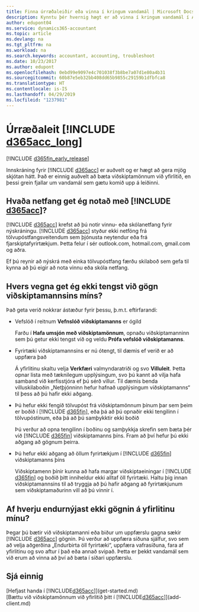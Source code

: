 ```yaml
---
title: Finna úrræðaleiðir eða vinna í kringum vandamál | Microsoft Docs
description: Kynntu þér hvernig hægt er að vinna í kringum vandamál í Accountant Hub for Dynamics 365.
author: edupont04
ms.service: dynamics365-accountant
ms.topic: article
ms.devlang: na
ms.tgt_pltfrm: na
ms.workload: na
ms.search.keywords: accountant, accounting, troubleshoot
ms.date: 10/23/2017
ms.author: edupont
ms.openlocfilehash: 0ebd99e9097e4c701038f3b8be7a07d1e80a4b31
ms.sourcegitcommit: 60b87e5eb32bb408dd65b9855c29159b1dfbfca8
ms.translationtype: HT
ms.contentlocale: is-IS
ms.lasthandoff: 04/29/2019
ms.locfileid: "1237981"
---
```

# <a name="troubleshooting-include-d365acclongincludesd365acclongmdmd"></a>Úrræðaleit [!INCLUDE [d365acc_long](includes/d365acc_long_md.md)]
[!INCLUDE [d365fin_early_release](includes/d365fin_early_release.md.md)]

Innskráning fyrir [!INCLUDE [d365acc](includes/d365acc_md.md)] er auðvelt og er hægt að gera mjög skjótan hátt. Það er einnig auðvelt að bæta viðskiptamönnum við yfirlitið, en þessi grein fjallar um vandamál sem gætu komið upp á leiðinni.

## <a name="what-email-address-can-i-use-with-include-d365accincludesd365accmdmd"></a>Hvaða netfang get ég notað með [!INCLUDE [d365acc](includes/d365acc_md.md)]?
[!INCLUDE [d365acc](includes/d365acc_md.md)] krefst að þú notir vinnu- eða skólanetfang fyrir nýskráningu. [!INCLUDE [d365acc](includes/d365acc_md.md)] styður ekki netföng frá tölvupóstfangsveitendum sem þjónusta neytendur eða frá fjarskiptafyrirtækjum. Þetta felur í sér outlook.com, hotmail.com, gmail.com og aðra.  

Ef þú reynir að nýskrá með einka tölvupóstfang færðu skilaboð sem gefa til kynna að þú eigir að nota vinnu eða skóla netfang.  

## <a name="why-cant-i-connect-to-my-clients-data"></a>Hvers vegna get ég ekki tengst við gögn viðskiptamannsins míns?
Það geta verið nokkrar ástæður fyrir þessu, þ.m.t. eftirfarandi:

- Vefslóð í reitnum **Vefnslóð viðskiptamanns** er ógild  

  Farðu í **Hafa umsjón með viðskiptamönnum**, opnaðu viðskiptamanninn sem þú getur ekki tengst við og veldu **Prófa vefslóð viðskiptamanns**.  
- Fyrirtæki viðskiptamannsins er nú ótengt, til dæmis ef verið er að uppfæra það

  Á yfirlitinu skaltu velja **Verkfæri** valmyndaratriði og svo **Villuleit**. Þetta opnar lista með tæknilegum upplýsingum, svo þú kannt að vilja hafa samband við kerfisstjóra ef þú sérð villur. Til dæmis benda villuskilaboðin „Netþjónninn hefur hafnað upplýsingum viðskiptamanns“ til þess að þú hafir ekki aðgang.  
- Þú hefur ekki fengið tölvupóst frá viðskiptamönnum þínum þar sem þeim er boðið í [!INCLUDE [d365fin](includes/d365fin_md.md)], eða þá að þú opnaðir ekki tengilinn í tölvupóstinum, eða þá að þú samþykktir ekki boðið

  Þú verður að opna tengilinn í boðinu og samþykkja skrefin sem bæta þér við [!INCLUDE [d365fin](includes/d365fin_md.md)] viðskiptamanns þíns. Fram að því hefur þú ekki aðgang að gögnum þeirra.  
- Þú hefur ekki aðgang að öllum fyrirtækjum í [!INCLUDE [d365fin](includes/d365fin_md.md)] viðskiptamanns þíns

  Viðskiptamenn þínir kunna að hafa margar viðskiptaeiningar í [!INCLUDE [d365fin](includes/d365fin_md.md)] og boðið þitt inniheldur ekki alltaf öll fyrirtæki. Haltu þig innan viðskiptamannsins til að tryggja að þú hafir aðgang að fyrirtækjunum sem viðskiptamaðurinn vill að þú vinnir í.  

## <a name="why-doesnt-the-data-refresh-in-my-dashboard"></a>Af hverju endurnýjast ekki gögnin á yfirlitinu mínu?
Þegar þú bætir við viðskiptamanni eða biður um uppfærslu gagna sækir [!INCLUDE [d365acc](includes/d365acc_md.md)] gögnin. Þú verður að uppfæra síðuna sjálfur, svo sem að velja aðgerðina „Endurbirta öll fyrirtæki“, uppfæra vafrasíðuna, fara af yfirlitinu og svo aftur í það eða annað svipað. Þetta er þekkt vandamál sem við erum að vinna að því að bæta í síðari uppfærslu.  

## <a name="see-also"></a>Sjá einnig
[Hefjast handa í [!INCLUDE[d365acc](includes/d365acc_md.md)]](get-started.md)  
[Bættu við viðskiptamönnum við yfirlitið þitt í [!INCLUDE[d365acc](includes/d365acc_md.md)]](add-client.md)  
